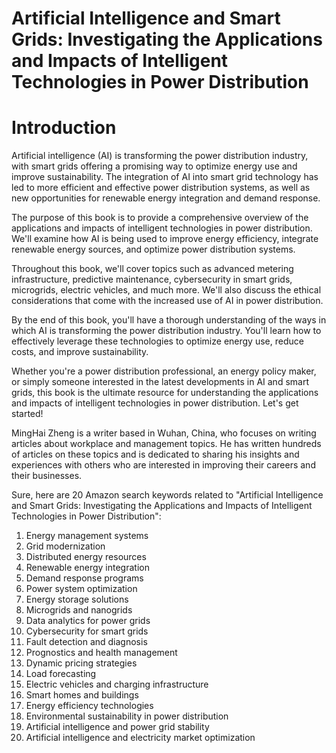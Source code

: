 # Artificial Intelligence and Smart Grids: Investigating the Applications and Impacts of Intelligent Technologies in Power Distribution

# Introduction

Artificial intelligence (AI) is transforming the power distribution industry, with smart grids offering a promising way to optimize energy use and improve sustainability. The integration of AI into smart grid technology has led to more efficient and effective power distribution systems, as well as new opportunities for renewable energy integration and demand response.

The purpose of this book is to provide a comprehensive overview of the applications and impacts of intelligent technologies in power distribution. We'll examine how AI is being used to improve energy efficiency, integrate renewable energy sources, and optimize power distribution systems.

Throughout this book, we'll cover topics such as advanced metering infrastructure, predictive maintenance, cybersecurity in smart grids, microgrids, electric vehicles, and much more. We'll also discuss the ethical considerations that come with the increased use of AI in power distribution.

By the end of this book, you'll have a thorough understanding of the ways in which AI is transforming the power distribution industry. You'll learn how to effectively leverage these technologies to optimize energy use, reduce costs, and improve sustainability.

Whether you're a power distribution professional, an energy policy maker, or simply someone interested in the latest developments in AI and smart grids, this book is the ultimate resource for understanding the applications and impacts of intelligent technologies in power distribution. Let's get started!

MingHai Zheng is a writer based in Wuhan, China, who focuses on writing articles about workplace and management topics. He has written hundreds of articles on these topics and is dedicated to sharing his insights and experiences with others who are interested in improving their careers and their businesses.



Sure, here are 20 Amazon search keywords related to "Artificial Intelligence and Smart Grids: Investigating the Applications and Impacts of Intelligent Technologies in Power Distribution":

1. Energy management systems
2. Grid modernization
3. Distributed energy resources
4. Renewable energy integration
5. Demand response programs
6. Power system optimization
7. Energy storage solutions
8. Microgrids and nanogrids
9. Data analytics for power grids
10. Cybersecurity for smart grids
11. Fault detection and diagnosis
12. Prognostics and health management
13. Dynamic pricing strategies
14. Load forecasting
15. Electric vehicles and charging infrastructure
16. Smart homes and buildings
17. Energy efficiency technologies
18. Environmental sustainability in power distribution
19. Artificial intelligence and power grid stability
20. Artificial intelligence and electricity market optimization

